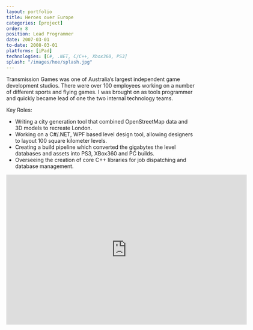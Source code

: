 ```yaml
---
layout: portfolio
title: Heroes over Europe
categories: [project]
order: 8
position: Lead Programmer
date: 2007-03-01
to-date: 2008-03-01
platforms: [iPad]
technologies: [C#, .NET, C/C++, Xbox360, PS3]
splash: "/images/hoe/splash.jpg"
---
```


Transmission Games was one of Australia’s largest independent game development studios. There were over 100 employees working on a number of different sports and flying games. I was brought on as tools programmer and quickly became lead of one the two internal technology teams.

Key Roles:

* Writing a city generation tool that combined OpenStreetMap data and 3D models to recreate London.
* Working on a C#/.NET, WPF based level design tool, allowing designers to layout 100 square kilometer levels.
* Creating a build pipeline which converted the gigabytes the level databases and assets into PS3, XBox360 and PC builds.
* Overseeing the creation of core C++ libraries for job dispatching and database management.


<div class="container text-center video">
    <div class="row">
        <div class="col-md-12">
            <iframe src="http://www.gamespot.com/videos/embed/6215719/" width="640" height="400" frameborder="0" webkitAllowFullScreen mozallowfullscreen allowFullScreen></iframe>
        </div>
    </div>
</div>
